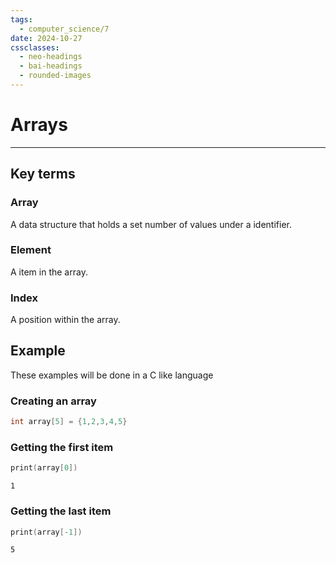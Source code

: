 ```yaml
---
tags:
  - computer_science/7
date: 2024-10-27
cssclasses:
  - neo-headings
  - bai-headings
  - rounded-images
---
```

# Arrays

***
## Key terms
### Array
A data structure that holds a set number of values under a identifier.
### Element
A item in the array.
### Index
A position within the array.

## Example
These examples will be done in a C like language
### Creating an array
```c
int array[5] = {1,2,3,4,5}
```
### Getting the first item
```c
print(array[0])
```

```
1
```

### Getting the last item
```c
print(array[-1])
```

```
5
```
